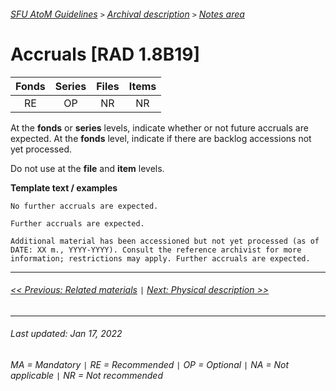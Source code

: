 ###### [SFU AtoM Guidelines](../README.md) `>` [Archival description](overview.md) `>` [Notes area](overview.md#notes-area)

# Accruals [RAD 1.8B19]
| Fonds 	| Series 	| Files 	| Items 	|
|:-----:	|:------:	|:-----:	|:-----:	|
|   RE    |   OP    |   NR  	|   NR  	|

At the **fonds** or **series** levels, indicate whether or not future accruals are expected. At the **fonds** level, indicate if there are backlog accessions not yet processed.

Do not use at the **file** and **item** levels.

**Template text / examples**

`No further accruals are expected.`

`Further accruals are expected.`

`Additional material has been accessioned but not yet processed (as of DATE: XX m., YYYY-YYYY). Consult the reference archivist for more information; restrictions may apply. Further accruals are expected.`

---
###### [<< Previous: Related materials](related-materials.md) `|` [Next: Physical description >>](physical-description-note.md)
---
###### Last updated: Jan 17, 2022
###### MA = Mandatory `|` RE = Recommended `|` OP = Optional `|` NA = Not applicable `|` NR = Not recommended
